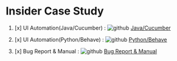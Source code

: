 # Insider Case Study 


1. [x] UI Automation(Java/Cucumber) : ![github](https://user-images.githubusercontent.com/35347777/146557228-7b53da03-3d0e-4024-a246-38b1172510a0.png) [Java/Cucumber](https://github.com/burakerdemiroglu/InsiderStudyCase/tree/main/UIAutomation/Cucumber) 
     
2. [x] UI Automation(Python/Behave) :  ![github](https://user-images.githubusercontent.com/35347777/146557228-7b53da03-3d0e-4024-a246-38b1172510a0.png) [Python/Behave](https://github.com/burakerdemiroglu/InsiderStudyCase/tree/main/UIAutomation/Behave)       

3. [x] Bug Report & Manual :  ![github](https://user-images.githubusercontent.com/35347777/146557228-7b53da03-3d0e-4024-a246-38b1172510a0.png) [Bug Report & Manual](https://github.com/burakerdemiroglu/InsiderStudyCase/tree/main/Manual%20%26%20Bug%20Report)       
